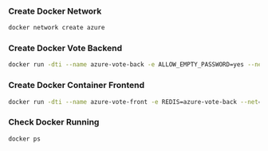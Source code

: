 ### Create Docker Network

```sh
docker network create azure
```

### Create Docker Vote Backend

```sh
docker run -dti --name azure-vote-back -e ALLOW_EMPTY_PASSWORD=yes --net=azure bitnami/redis:6.0.8
```

### Create Docker Container Frontend

```sh
docker run -dti --name azure-vote-front -e REDIS=azure-vote-back --net=azure -p 8081:80 mcr.microsoft.com/azuredocs/azure-vote-front:v1
```

### Check Docker Running

```sh
docker ps
```
